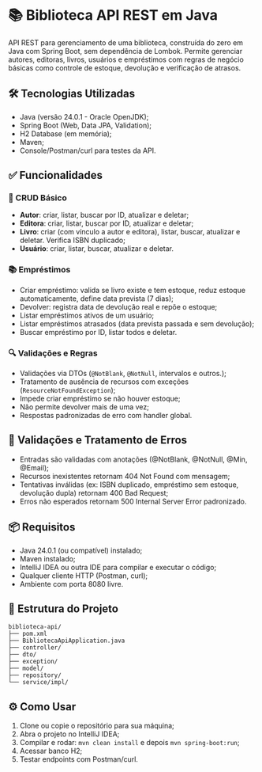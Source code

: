 # 📚 Biblioteca API REST em Java
API REST para gerenciamento de uma biblioteca, construída do zero em Java com Spring Boot, sem dependência de Lombok.  Permite gerenciar autores, editoras, livros, usuários e empréstimos com regras de negócio 
básicas como controle de estoque, devolução e verificação de atrasos.

##

## 🛠 Tecnologias Utilizadas
- Java (versão 24.0.1 - Oracle OpenJDK);
- Spring Boot (Web, Data JPA, Validation);
- H2 Database (em memória);
- Maven;
- Console/Postman/curl para testes da API.

##

## ✅ Funcionalidades

### 🎯 CRUD Básico
- **Autor**: criar, listar, buscar por ID, atualizar e deletar;
- **Editora**: criar, listar, buscar por ID, atualizar e deletar;
- **Livro**: criar (com vínculo a autor e editora), listar, buscar, atualizar e deletar. Verifica ISBN duplicado;
- **Usuário**: criar, listar, buscar, atualizar e deletar.

### 📚 Empréstimos
- Criar empréstimo: valida se livro existe e tem estoque, reduz estoque automaticamente, define data prevista (7 dias);
- Devolver: registra data de devolução real e repõe o estoque;
- Listar empréstimos ativos de um usuário;  
- Listar empréstimos atrasados (data prevista passada e sem devolução);  
- Buscar empréstimo por ID, listar todos e deletar.  

### 🔍 Validações e Regras
- Validações via DTOs (`@NotBlank`, `@NotNull`, intervalos e outros.);
- Tratamento de ausência de recursos com exceções (`ResourceNotFoundException`);  
- Impede criar empréstimo se não houver estoque;  
- Não permite devolver mais de uma vez; 
- Respostas padronizadas de erro com handler global.  

##

## 🔐 Validações e Tratamento de Erros
- Entradas são validadas com anotações (@NotBlank, @NotNull, @Min, @Email);
- Recursos inexistentes retornam 404 Not Found com mensagem;
- Tentativas inválidas (ex: ISBN duplicado, empréstimo sem estoque, devolução dupla) retornam 400 Bad Request;
- Erros não esperados retornam 500 Internal Server Error padronizado.

##

## 📦 Requisitos
- Java 24.0.1 (ou compatível) instalado;
- Maven instalado;
- IntelliJ IDEA ou outra IDE para compilar e executar o código;
- Qualquer cliente HTTP (Postman, curl);
- Ambiente com porta 8080 livre.

##

## 📁 Estrutura do Projeto
````
biblioteca-api/
├── pom.xml
├── BibliotecaApiApplication.java
├── controller/
├── dto/ 
├── exception/ 
├── model/ 
├── repository/
└── service/impl/
````

##

## ⚙️ Como Usar
1. Clone ou copie o repositório para sua máquina;  
2. Abra o projeto no IntelliJ IDEA;  
3. Compilar e rodar: `mvn clean install` e depois `mvn spring-boot:run`;
4. Acessar banco H2;
5. Testar endpoints com Postman/curl.
